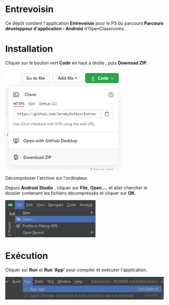 # Entrevoisin

Ce dépôt contient l'application **Entrevoisin** pour le P3 du parcours **Parcours développeur d'application - Android** d'OpenClassrooms.

# Installation

Cliquer sur le bouton vert **Code** en haut à droite , puis **Downoad ZIP**.

![Download.png](Screenshot/Download.png)

Décomprésser l'archive sur l'ordinateur.

Depuis **Android Studio** , cliquer sur **File**, **Open...**, et aller chercher le dossier contenant les fichiers décompréssés et cliquer sur **OK**.

![Open.png](Screenshot/Open.png)

# Exécution

Cliquer sur **Run** et **Run 'App'** pour compiler et exécuter l'application.

![Run.png](Screenshot/Run.png)